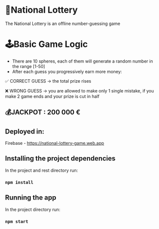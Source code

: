 # 🎰National Lottery

The National Lottery is an offline number-guessing game

# 🕹️Basic Game Logic
- There are 10 spheres, each of them will generate a random number in the range [1-50]
- After each guess you progressively earn more money:

✅ CORRECT GUESS -> the total prize rises 

❌ WRONG GUESS -> you are allowed to make only 1 single mistake, if you make 2 game ends and your prize is cut in half

## 💰JACKPOT : 200 000 €


## Deployed in:
Firebase - https://national-lottery-game.web.app

## Installing the project dependencies
In the project and rest directory run:

### `npm install`

## Running the app

In the project directory run:

### `npm start`
